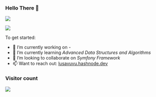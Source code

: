 ### Hello There 👋

![](https://github-readme-stats.vercel.app/api?username=enigma972&show_icons=true&count_private=true)

![](https://github-readme-stats.vercel.app/api/top-langs/?username=enigma972&layout=compact)

To get started:

- 🔭 I’m currently working on *-*
- 🌱 I’m currently learning *Advanced Data Structures and Algorithms*
- 👯 I’m looking to collaborate on *Symfony Framework*
- 📫 Want to reach out: [lusavuvu.hashnode.dev](https://lusavuvu.hashnode.dev/)

### Visitor count

<img src="https://profile-counter.glitch.me/Melvynx/count.svg" />

<!--
**enigma972/enigma972** is a ✨ _special_ ✨ repository because its `README.md` (this file) appears on your GitHub profile.

Here are some ideas to get you started:

- 🔭 I’m currently working on ...
- 🌱 I’m currently learning ...
- 👯 I’m looking to collaborate on ...
- 🤔 I’m looking for help with ...
- 💬 Ask me about ...
- 📫 How to reach me: ...
- 😄 Pronouns: ...
- ⚡ Fun fact: ...
-->

